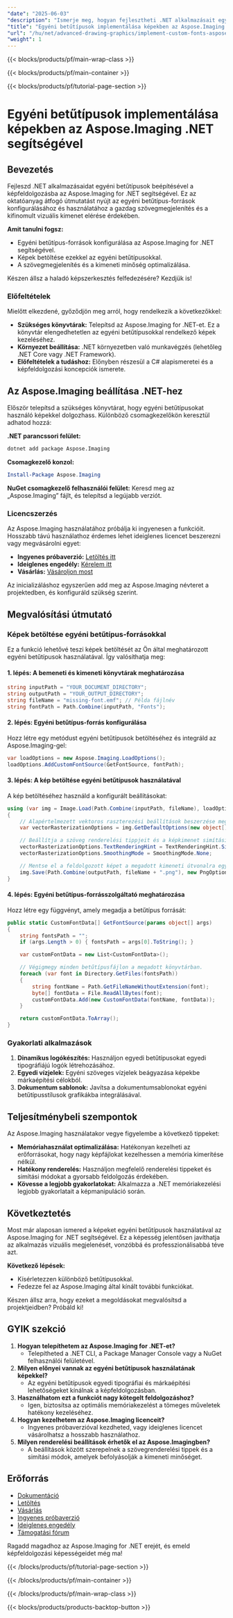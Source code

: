 ```yaml
---
"date": "2025-06-03"
"description": "Ismerje meg, hogyan fejlesztheti .NET alkalmazásait egyéni betűtípusok képekben való megvalósításával az Aspose.Imaging segítségével. Ez az útmutató a beállítást, a konfigurációt és a gyakorlati alkalmazásokat ismerteti."
"title": "Egyéni betűtípusok implementálása képekben az Aspose.Imaging .NET segítségével – Átfogó útmutató"
"url": "/hu/net/advanced-drawing-graphics/implement-custom-fonts-aspose-imaging-net-tutorial/"
"weight": 1
---
```


{{< blocks/products/pf/main-wrap-class >}}

{{< blocks/products/pf/main-container >}}

{{< blocks/products/pf/tutorial-page-section >}}
# Egyéni betűtípusok implementálása képekben az Aspose.Imaging .NET segítségével
## Bevezetés
Fejleszd .NET alkalmazásaidat egyéni betűtípusok beépítésével a képfeldolgozásba az Aspose.Imaging for .NET segítségével. Ez az oktatóanyag átfogó útmutatást nyújt az egyéni betűtípus-források konfigurálásához és használatához a gazdag szövegmegjelenítés és a kifinomult vizuális kimenet elérése érdekében.

**Amit tanulni fogsz:**
- Egyéni betűtípus-források konfigurálása az Aspose.Imaging for .NET segítségével.
- Képek betöltése ezekkel az egyéni betűtípusokkal.
- A szövegmegjelenítés és a kimeneti minőség optimalizálása.

Készen állsz a haladó képszerkesztés felfedezésére? Kezdjük is!

### Előfeltételek
Mielőtt elkezdené, győződjön meg arról, hogy rendelkezik a következőkkel:
- **Szükséges könyvtárak:** Telepítsd az Aspose.Imaging for .NET-et. Ez a könyvtár elengedhetetlen az egyéni betűtípusokkal rendelkező képek kezeléséhez.
- **Környezet beállítása:** .NET környezetben való munkavégzés (lehetőleg .NET Core vagy .NET Framework).
- **Előfeltételek a tudáshoz:** Előnyben részesül a C# alapismeretei és a képfeldolgozási koncepciók ismerete.

## Az Aspose.Imaging beállítása .NET-hez
Először telepítsd a szükséges könyvtárat, hogy egyéni betűtípusokat használó képekkel dolgozhass. Különböző csomagkezelőkön keresztül adhatod hozzá:

**.NET parancssori felület:**
```bash
dotnet add package Aspose.Imaging
```

**Csomagkezelő konzol:**
```powershell
Install-Package Aspose.Imaging
```

**NuGet csomagkezelő felhasználói felület:**
Keresd meg az „Aspose.Imaging” fájlt, és telepítsd a legújabb verziót.

### Licencszerzés
Az Aspose.Imaging használatához próbálja ki ingyenesen a funkcióit. Hosszabb távú használathoz érdemes lehet ideiglenes licencet beszerezni vagy megvásárolni egyet:
- **Ingyenes próbaverzió:** [Letöltés itt](https://releases.aspose.com/imaging/net/)
- **Ideiglenes engedély:** [Kérelem itt](https://purchase.aspose.com/temporary-license/)
- **Vásárlás:** [Vásároljon most](https://purchase.aspose.com/buy)

Az inicializáláshoz egyszerűen add meg az Aspose.Imaging névteret a projektedben, és konfiguráld szükség szerint.

## Megvalósítási útmutató
### Képek betöltése egyéni betűtípus-forrásokkal
Ez a funkció lehetővé teszi képek betöltését az Ön által meghatározott egyéni betűtípusok használatával. Így valósíthatja meg:

#### 1. lépés: A bemeneti és kimeneti könyvtárak meghatározása
```csharp
string inputPath = "YOUR_DOCUMENT_DIRECTORY";
string outputPath = "YOUR_OUTPUT_DIRECTORY";
string fileName = "missing-font.emf"; // Példa fájlnév
string fontPath = Path.Combine(inputPath, "Fonts");
```

#### 2. lépés: Egyéni betűtípus-forrás konfigurálása
Hozz létre egy metódust egyéni betűtípusok betöltéséhez és integráld az Aspose.Imaging-gel:
```csharp
var loadOptions = new Aspose.Imaging.LoadOptions();
loadOptions.AddCustomFontSource(GetFontSource, fontPath);
```

#### 3. lépés: A kép betöltése egyéni betűtípusok használatával
A kép betöltéséhez használd a konfigurált beállításokat:
```csharp
using (var img = Image.Load(Path.Combine(inputPath, fileName), loadOptions))
{
    // Alapértelmezett vektoros raszterezési beállítások beszerzése megadott háttérszínnel és méretekkel.
    var vectorRasterizationOptions = img.GetDefaultOptions(new object[] { Color.White, img.Width, img.Height }).VectorRasterizationOptions;

    // Beállítja a szöveg renderelési tippjeit és a képkimenet simítási módját.
    vectorRasterizationOptions.TextRenderingHint = TextRenderingHint.SingleBitPerPixel;
    vectorRasterizationOptions.SmoothingMode = SmoothingMode.None;

    // Mentse el a feldolgozott képet a megadott kimeneti útvonalra egyéni raszterezési beállításokkal.
    img.Save(Path.Combine(outputPath, fileName + ".png"), new PngOptions { VectorRasterizationOptions = vectorRasterizationOptions });
}
```

#### 4. lépés: Egyéni betűtípus-forrásszolgáltató meghatározása
Hozz létre egy függvényt, amely megadja a betűtípus forrását:
```csharp
public static CustomFontData[] GetFontSource(params object[] args)
{
    string fontsPath = "";
    if (args.Length > 0) { fontsPath = args[0].ToString(); }

    var customFontData = new List<CustomFontData>();

    // Végigmegy minden betűtípusfájlon a megadott könyvtárban.
    foreach (var font in Directory.GetFiles(fontsPath))
    {
        string fontName = Path.GetFileNameWithoutExtension(font);
        byte[] fontData = File.ReadAllBytes(font);
        customFontData.Add(new CustomFontData(fontName, fontData));
    }

    return customFontData.ToArray();
}
```

### Gyakorlati alkalmazások
1. **Dinamikus logókészítés:** Használjon egyedi betűtípusokat egyedi tipográfiájú logók létrehozásához.
2. **Egyedi vízjelek:** Egyéni szöveges vízjelek beágyazása képekbe márkaépítési célokból.
3. **Dokumentum sablonok:** Javítsa a dokumentumsablonokat egyéni betűtípusstílusok grafikákba integrálásával.

## Teljesítménybeli szempontok
Az Aspose.Imaging használatakor vegye figyelembe a következő tippeket:
- **Memóriahasználat optimalizálása:** Hatékonyan kezelheti az erőforrásokat, hogy nagy képfájlokat kezelhessen a memória kimerítése nélkül.
- **Hatékony renderelés:** Használjon megfelelő renderelési tippeket és simítási módokat a gyorsabb feldolgozás érdekében.
- **Kövesse a legjobb gyakorlatokat:** Alkalmazza a .NET memóriakezelési legjobb gyakorlatait a képmanipuláció során.

## Következtetés
Most már alaposan ismered a képeket egyéni betűtípusok használatával az Aspose.Imaging for .NET segítségével. Ez a képesség jelentősen javíthatja az alkalmazás vizuális megjelenését, vonzóbbá és professzionálisabbá téve azt. 

**Következő lépések:**
- Kísérletezzen különböző betűtípusokkal.
- Fedezze fel az Aspose.Imaging által kínált további funkciókat.

Készen állsz arra, hogy ezeket a megoldásokat megvalósítsd a projektjeidben? Próbáld ki!

## GYIK szekció
1. **Hogyan telepíthetem az Aspose.Imaging for .NET-et?**
   - Telepítheted a .NET CLI, a Package Manager Console vagy a NuGet felhasználói felületével.
2. **Milyen előnyei vannak az egyéni betűtípusok használatának képekkel?**
   - Az egyéni betűtípusok egyedi tipográfiai és márkaépítési lehetőségeket kínálnak a képfeldolgozásban.
3. **Használhatom ezt a funkciót nagy kötegelt feldolgozáshoz?**
   - Igen, biztosítsa az optimális memóriakezelést a tömeges műveletek hatékony kezeléséhez.
4. **Hogyan kezelhetem az Aspose.Imaging licenceit?**
   - Ingyenes próbaverzióval kezdheted, vagy ideiglenes licencet vásárolhatsz a hosszabb használathoz.
5. **Milyen renderelési beállítások érhetők el az Aspose.Imagingben?**
   - A beállítások között szerepelnek a szövegrenderelési tippek és a simítási módok, amelyek befolyásolják a kimeneti minőséget.

## Erőforrás
- [Dokumentáció](https://reference.aspose.com/imaging/net/)
- [Letöltés](https://releases.aspose.com/imaging/net/)
- [Vásárlás](https://purchase.aspose.com/buy)
- [Ingyenes próbaverzió](https://releases.aspose.com/imaging/net/)
- [Ideiglenes engedély](https://purchase.aspose.com/temporary-license/)
- [Támogatási fórum](https://forum.aspose.com/c/imaging/10)

Ragadd magadhoz az Aspose.Imaging for .NET erejét, és emeld képfeldolgozási képességeidet még ma!

{{< /blocks/products/pf/tutorial-page-section >}}

{{< /blocks/products/pf/main-container >}}

{{< /blocks/products/pf/main-wrap-class >}}

{{< blocks/products/products-backtop-button >}}
